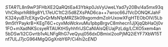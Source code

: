 $START$L8n9wP3FHbXE2QaRQtiEa43Ybkp0JsVyUweLYad7y20Bv/4a5mx93qVhCRsprhR89g8YL17eUC1tC2i5d8ZXsPAD6ca++7wroc66J1VcDONQKJahFK324yuB7cEXgvQvQrMsN1pMRZSk09xgomdmZolrUxowXFgHTEObOIV/5Lb9m5tYPaykrB+KEgT6C+cyxMoWckvuMu1pbpBrgvC8mhecn1JjXjqQbHaOj0v1FO+mXadNKScsyeRTAUKtHSyhhfrIJSCaNIAlsQEUajPzLdg/LCXO5xem4an5bDSw1i2CGvrtb1vALNFgRhG7veQyuj056dxDBmixi2ooPjMQ2iEYF7XbW15Tnf7ULJ7jcG964MgQGgXnbY6P/Ci4hi2c$END$
